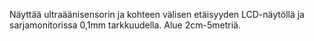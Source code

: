 Näyttää ultraäänisensorin ja kohteen välisen etäisyyden LCD-näytöllä ja sarjamonitorissa 0,1mm tarkkuudella. Alue 2cm-5metriä.
